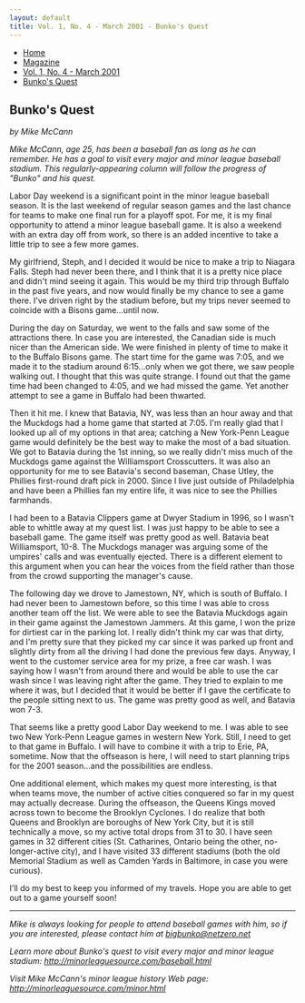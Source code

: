 ```yaml
---
layout: default
title: Vol. 1, No. 4 - March 2001 - Bunko's Quest
---
```

<nav class="breadcrumb" aria-label="breadcrumbs">
  <ul>
    <li><a href="{{ site.url }}{{ site.baseurl }}">Home</a></li>
    <li><a href="../magazine-home.html">Magazine</a></li>
    <li><a href="bi_vol_1_no_4_home.html">Vol. 1, No. 4 - March 2001</a></li>
    <li class="is-active"><a href="#" aria-current="page">Bunko's Quest</a></li>
  </ul>
</nav>

<section class="storycontent">
  <h1>Bunko's Quest</h1>
  <p><em>by Mike McCann</em></p>

  <p>
    <em>Mike McCann, age 25, has been a baseball fan as long as he can remember. He has a goal to visit every major and minor league baseball stadium. This regularly-appearing column will follow the progress of "Bunko" and his quest.</em>
  </p>

  <p>
    Labor Day weekend is a significant point in the minor league baseball season.  It is the last weekend of regular season games and the last chance for teams to make one final run for a playoff spot.  For me, it is my final opportunity to attend a minor league baseball game.  It is also a weekend with an extra day off from work, so there is an added incentive to take a little trip to see a few more games.
  </p>

  <p>
    My girlfriend, Steph, and I decided it would be nice to make a trip to Niagara Falls.  Steph had never been there, and I think that it is a pretty nice place and didn't mind seeing it again.  This would be my third trip through Buffalo in the past five years, and now would finally be my chance to see a game there.  I've driven right by the stadium before, but my trips never seemed to coincide with a Bisons game...until now.
  </p>

  <p>
    During the day on Saturday, we went to the falls and saw some of the attractions there.  In case you are interested, the Canadian side is much nicer than the American side.  We were finished in plenty of time to make it to the Buffalo Bisons game.  The start time for the game was 7:05, and we made it to the stadium around 6:15...only when we got there, we saw people walking out.  I thought that this was quite strange.  I found out that the game time had been changed to 4:05, and we had missed the game.  Yet another attempt to see a game in Buffalo had been thwarted.
  </p>

  <p>
    Then it hit me.  I knew that Batavia, NY, was less than an hour away and that the Muckdogs had a home game that started at 7:05.  I'm really glad that I looked up all of my options in that area; catching a New York-Penn League game would definitely be the best way to make the most of a bad situation.  We got to Batavia during the 1st inning, so we really didn't miss much of the Muckdogs game against the Williamsport Crosscutters.  It was also an opportunity for me to see Batavia's second baseman, Chase Utley, the Phillies first-round draft pick in 2000.  Since I live just outside of Philadelphia and have been a Phillies fan my entire life, it was nice to see the Phillies farmhands.
  </p>

  <p>
    I had been to a Batavia Clippers game at Dwyer Stadium in 1996, so I wasn't able to whittle away at my quest list.  I was just happy to be able to see a baseball game.  The game itself was pretty good as well.  Batavia beat Williamsport, 10-8.  The Muckdogs manager was arguing some of the umpires' calls and was eventually ejected.  There is a different element to this argument when you can hear the voices from the field rather than those from the crowd supporting the manager's cause.
  </p>

  <p>
    The following day we drove to Jamestown, NY, which is south of Buffalo.  I had never been to Jamestown before, so this time I was able to cross another team off the list.  We were able to see the Batavia Muckdogs again in their game against the Jamestown Jammers.  At this game, I won the prize for dirtiest car in the parking lot.  I really didn't think my car was that dirty, and I'm pretty sure that they picked my car since it was parked up front and slightly dirty from all the driving I had done the previous few days.  Anyway, I went to the customer service area for my prize, a free car wash.  I was saying how I wasn't from around there and would be able to use the car wash since I was leaving right after the game.  They tried to explain to me where it was, but I decided that it would be better if I gave the certificate to the people sitting next to us.  The game was pretty good as well, and Batavia won 7-3.
  </p>

  <p>
    That seems like a pretty good Labor Day weekend to me.  I was able to see two New York-Penn League games in western New York.  Still, I need to get to that game in Buffalo.  I will have to combine it with a trip to Erie, PA, sometime.  Now that the offseason is here, I will need to start planning trips for the 2001 season...and the possibilities are endless.
  </p>

  <p>
    One additional element, which makes my quest more interesting, is that when teams move, the number of active cities conquered so far in my quest may actually decrease.  During the offseason, the Queens Kings moved across town to become the Brooklyn Cyclones.  I do realize that both Queens and Brooklyn are boroughs of New York City, but it is still technically a move, so my active total drops from 31 to 30.  I have seen games in 32 different cities (St. Catharines, Ontario being the other, no-longer-active city), and I have visited 33 different stadiums (both the old Memorial Stadium as well as Camden Yards in Baltimore, in case you were curious).
  </p>

  <p>
    I'll do my best to keep you informed of my travels.  Hope you are able to get out to a game yourself soon!
  </p>

  <hr />

  <p>
    <em>Mike is always looking for people to attend baseball games with him, so if you are interested, please contact him at <a href="mailto:bigbunko@netzero.net">bigbunko@netzero.net</a></em>
  </p>

  <p>
    <em>Learn more about Bunko's quest to visit every major and minor league stadium: <a href="http://minorleaguesource.com/baseball.html">http://minorleaguesource.com/baseball.html</a></em>
  </p>

  <p>
    <em>Visit Mike McCann's minor league history Web page: <a href="http://minorleaguesource.com/minor.html">http://minorleaguesource.com/minor.html</a></em>
  </p>

</section>
